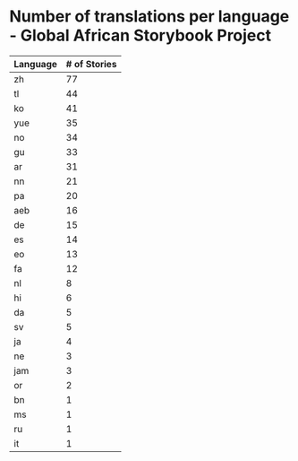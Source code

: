 # Number of translations per language - Global African Storybook Project

Language | # of Stories
-------- | ------------
zh | 77
tl | 44
ko | 41
yue | 35
no | 34
gu | 33
ar | 31
nn | 21
pa | 20
aeb | 16
de | 15
es | 14
eo | 13
fa | 12
nl | 8
hi | 6
da | 5
sv | 5
ja | 4
ne | 3
jam | 3
or | 2
bn | 1
ms | 1
ru | 1
it | 1
